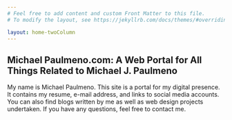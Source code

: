 ```yaml
---
# Feel free to add content and custom Front Matter to this file.
# To modify the layout, see https://jekyllrb.com/docs/themes/#overriding-theme-defaults

layout: home-twoColumn
---
```


## Michael Paulmeno.com: A Web Portal for All Things Related to Michael J. Paulmeno

 My name is Michael Paulmeno.  This site is a portal for my digital presence.  It contains my resume, e-mail address, and links to social media accounts.  You can also find blogs written by me as well as web design projects undertaken.  If you have any questions, feel free to contact me. 
